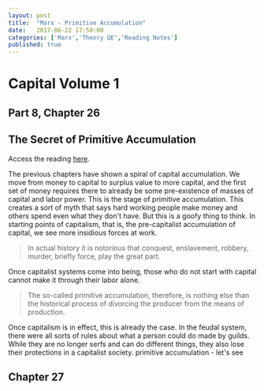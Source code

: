 ```yaml
---
layout: post
title:  "Marx - Primitive Accumulation"
date:   2017-06-22 17:50:00
categories: ['Marx','Theory QE','Reading Notes']
published: true
---
```


# Capital Volume 1
## Part 8, Chapter 26
## The Secret of Primitive Accumulation

Access the reading [here](https://www.marxists.org/archive/marx/works/1867-c1/ch26.htm).

The previous chapters have shown a spiral of capital accumulation. We move from money to capital to surplus value to more capital, and the first set of money requires there to already be some pre-existence of masses of capital and labor power. This is the stage of primitive accumulation.
This creates a sort of myth that says hard working people make money and others spend even what they don't have. But this is a goofy thing to think. In starting points of capitalism, that is, the pre-capitalist accumulation of capital, we see more insidious forces at work.

>In actual history it is notorious that conquest, enslavement, robbery, murder, briefly force, play the great part.

Once capitalist systems come into being, those who do not start with capital cannot make it through their labor alone.

>The so-called primitive accumulation, therefore, is nothing else than the historical process of divorcing the producer from the means of production.

Once capitalism is in effect, this is already the case. In the feudal system, there were all sorts of rules about what a person could do made by guilds. While they are no longer serfs and can do different things, they also lose their protections in a capitalist society.
 <def>  primitive accumulation - let's see</def>

## Chapter 27
